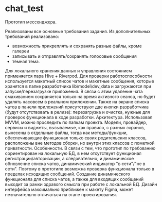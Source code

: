 # chat_test

Прототип мессенджера.

Реализованы все основные требования задания.
Из дополнительных требований реализовано:
- возможность прикреплять и сохранять разные файлы, кроме галереи
- записывать и отправлять/сохранять голосовые сообщения
- тёмная тема.

Для локального хранения данных и управления состоянием применяется пара Hive + Riverpod.
Для проверки работоспособности используется макетный список чатов и макетные сообщения, которые хранятся в папке разработчика lib\model\dev_data и загружаются при запуске/перезагрузке приложения. В связи с этим удаление чата смахиванием сохраняется только на время активного сеанса, но будет удалять насовсем в реальном приложении.
Также на экране списка чатов в панели приложений присутствуют две кнопки разработчика (будут отсутствовать в релизе): перезагрузка и очистка, нужные для проверок функционала в ходе разработки.
Архитектура.
Использовал MVVM, можно проследить по папкам проекта.
Модели, провайдер, сервисы и виджеты, вызываемые, как правило, с разных экранов, вынесены в отдельные файлы, тогда как методы/функции, обеспечивающие функционал только своих родительских классов, расположены вне методов сборки, но внутри этих классов с пометкой приватности.
Особенности.
В связи с тем, что прототип по требованию сориентирован на локальную БД, в нем отсутствует функционал регистрации/авторизации, а следовательно, и динамическое обновление списка чатов, динамический индикатор "в сети"/"не в сети". Поэтому в прототипе возможна проверка функционала только в пределах исходящих сообщений. Создание динамического функционала для списка чатов, а также для входящих сообщений выходит за рамки здравого смысла при работе с локальной БД.
Дизайн интерфейса максимально приближен к макету Figma, может незначительно отличаться на этапе проектирования.

